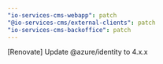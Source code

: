 ```yaml
---
"io-services-cms-webapp": patch
"@io-services-cms/external-clients": patch
"io-services-cms-backoffice": patch
---
```


[Renovate] Update @azure/identity to 4.x.x
